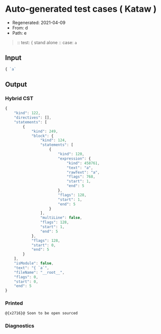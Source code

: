 # Auto-generated test cases ( Kataw )
- Regenerated: 2021-04-09
- From: d
- Path: e
> :: test: { stand alone
> :: case: `a`
## Input

`````js
{ `a`
`````

## Output

### Hybrid CST

```javascript
{
    "kind": 122,
    "directives": [],
    "statements": [
        {
            "kind": 249,
            "block": {
                "kind": 124,
                "statements": [
                    {
                        "kind": 120,
                        "expression": {
                            "kind": 458761,
                            "text": "a",
                            "rawText": "a",
                            "flags": 768,
                            "start": 1,
                            "end": 5
                        },
                        "flags": 128,
                        "start": 1,
                        "end": 5
                    }
                ],
                "multiLine": false,
                "flags": 128,
                "start": 1,
                "end": 5
            },
            "flags": 128,
            "start": 0,
            "end": 5
        }
    ],
    "isModule": false,
    "text": "{ `a`",
    "fileName": "__root__",
    "flags": 0,
    "start": 0,
    "end": 5
}
```

### Printed

```javascript
@{x2716}@ Soon to be open sourced
```

### Diagnostics

```javascript

```

